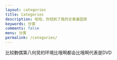 ```yaml
---
layout: categories
title: Categories
description: 哈哈，你找到了我的文章基因库
keywords: 分类
comments: false
menu: 分类
permalink: /categories/
---
```


比较覅偶第八何炅的环境比哦啊都会比哦啊代表是DVD
<!-- /section.content -->
